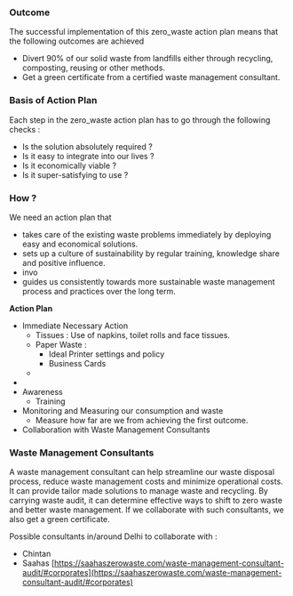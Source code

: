 
### Outcome 

The successful implementation of this zero_waste action plan means that the following outcomes are achieved
- Divert 90% of our solid waste from landfills either through recycling, composting, reusing or other methods.
- Get a green certificate from a certified waste management consultant. 
 
### Basis of Action Plan 

Each step in the zero_waste action plan has to go through the following checks :
- Is the solution absolutely required ? 
- Is it easy to integrate into our lives ? 
- Is it economically viable ?
- Is it super-satisfying to use ? 

### How ? 

We need an action plan that 
- takes care of the existing waste problems immediately by deploying easy and economical solutions.
- sets up a culture of sustainability by regular training, knowledge share and positive influence. 
- invo
- guides us consistently towards more sustainable waste management process and practices over the long term. 

**Action Plan**

- Immediate Necessary Action
	- Tissues : Use of napkins, toilet rolls and face tissues. 
	- Paper Waste : 
		- Ideal Printer settings and policy
		- Business Cards 
	- 
- 
- Awareness 
	- Training
- Monitoring and Measuring our consumption and waste
	- Measure how far are we from achieving the first outcome.  
- Collaboration with Waste Management Consultants


### Waste Management Consultants 

A waste management consultant can help streamline our waste disposal process, reduce waste management costs and minimize operational costs. It can provide tailor made solutions to manage waste and recycling. By carrying waste audit, it can determine effective ways to shift to zero waste and better waste management. If we collaborate with such consultants, we also get a green certificate. 

Possible consultants in/around Delhi to collaborate with : 
- Chintan 
- Saahas [https://saahaszerowaste.com/waste-management-consultant-audit/#corporates](https://saahaszerowaste.com/waste-management-consultant-audit/#corporates)
<!--stackedit_data:
eyJoaXN0b3J5IjpbLTg5MjMxOTcxMCwtNzAzNzcyMzY5LDM3Nj
kwMTEzMCw1NzY0MTA0OTgsMjA5ODkwNjUzNCwtNzM1OTE3NTc0
LC0xNDQ0NjA3NzIyLC0yMDg4NzQ2NjEyXX0=
-->